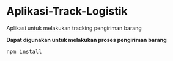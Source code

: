 # Aplikasi-Track-Logistik
Aplikasi untuk melakukan tracking pengiriman barang

<b>Dapat digunakan untuk melakukan proses pengiriman barang</b>

<pre>npm install </pre>